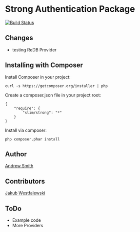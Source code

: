 # Strong Authentication Package

[![Build Status](https://travis-ci.org/jwest/Strong.png?branch=master)](https://travis-ci.org/jwest/Strong)

## Changes
- testing ReDB Provider

## Installing with Composer

Install Composer in your project:

    curl -s https://getcomposer.org/installer | php

Create a composer.json file in your project root:

    {
        "require": {
            "slim/strong": "*"
        }
    }

Install via composer:

    php composer.phar install

## Author
[Andrew Smith](https://github.com/silentworks)

## Contributors
[Jakub Westfalewski](https://github.com/jwest)

## ToDo
- Example code
- More Providers
